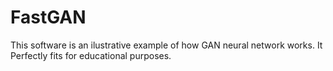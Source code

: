 # FastGAN
This software is an ilustrative example of how GAN neural network works. It Perfectly  fits for educational purposes.
